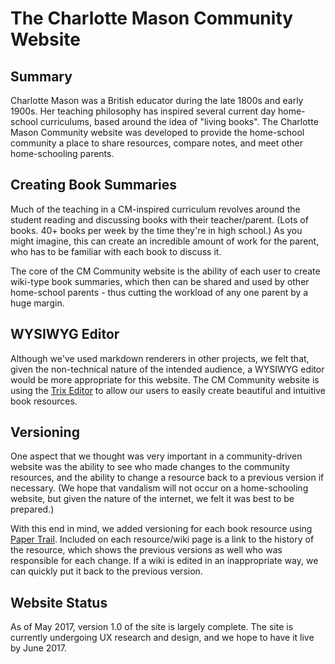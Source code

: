# The Charlotte Mason Community Website

## Summary
Charlotte Mason was a British educator during the late 1800s and early 1900s. Her teaching philosophy has inspired several current day home-school curriculums, based around the idea of "living books". The Charlotte Mason Community website was developed to provide the home-school community a place to share resources, compare notes, and meet other home-schooling parents.

## Creating Book Summaries
Much of the teaching in a CM-inspired curriculum revolves around the student reading and discussing books with their teacher/parent. (Lots of books. 40+ books per week by the time they're in high school.) As you might imagine, this can create an incredible amount of work for the parent, who has to be familiar with each book to discuss it. 

The core of the CM Community website is the ability of each user to create wiki-type book summaries, which then can be shared and used by other home-school parents - thus cutting the workload of any one parent by a huge margin.

## WYSIWYG Editor
Although we've used markdown renderers in other projects, we felt that, given the non-technical nature of the intended audience, a WYSIWYG editor would be more appropriate for this website. The CM Community website is using the <a href="https://trix-editor.org/" target="_blank">Trix Editor</a> to allow our users to easily create beautiful and intuitive book resources.

## Versioning

One aspect that we thought was very important in a community-driven website was the ability to see who made changes to the community resources, and the ability to change a resource back to a previous version if necessary. (We hope that vandalism will not occur on a home-schooling website, but given the nature of the internet, we felt it was best to be prepared.) 

With this end in mind, we added versioning for each book resource using <a href="https://github.com/airblade/paper_trail" target="_blank">Paper Trail</a>. Included on each resource/wiki page is a link to the history of the resource, which shows the previous versions as well who was responsible for each change. If a wiki is edited in an inappropriate way, we can quickly put it back to the previous version.

## Website Status 
As of May 2017, version 1.0 of the site is largely complete. The site is currently undergoing UX research and design, and we hope to have it live by June 2017.

